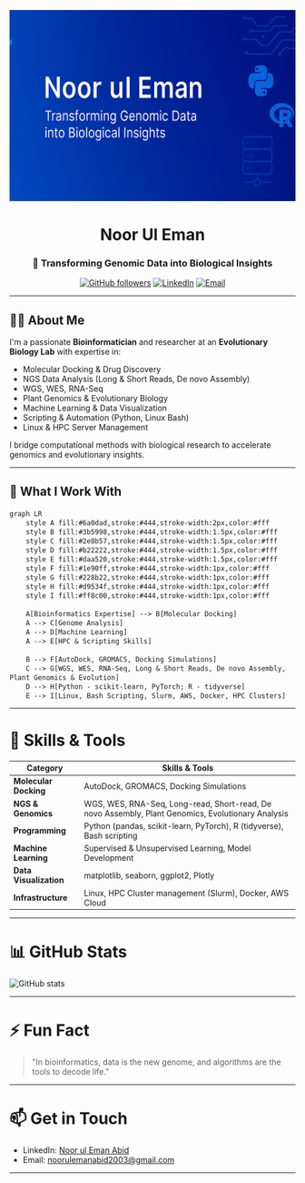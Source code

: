 
<div align="center">

![Bioinformatics Banner](https://github.com/NoorulemanAbid/nooruleman/blob/main/banner.png)

# Noor Ul Eman

### 🔬 Transforming Genomic Data into Biological Insights

[![GitHub followers](https://img.shields.io/github/followers/NoorulemanAbid?label=Follow&style=social)](https://github.com/NoorulemanAbid)
[![LinkedIn](https://img.shields.io/badge/LinkedIn-Noor_Ul_Eman-blue?logo=linkedin&style=flat-square)](https://linkedin.com/in/noor-ul-eman-abid)
[![Email](https://img.shields.io/badge/Email-noorulemanabid2003@gmail.com-red?style=flat-square&logo=gmail)](mailto:noorulemanabid2003@gmail.com)

</div>

---

## 👨‍💻 About Me

I'm a passionate **Bioinformatician** and researcher at an **Evolutionary Biology Lab** with expertise in:

- Molecular Docking & Drug Discovery  
- NGS Data Analysis (Long & Short Reads, De novo Assembly)  
- WGS, WES, RNA-Seq  
- Plant Genomics & Evolutionary Biology  
- Machine Learning & Data Visualization  
- Scripting & Automation (Python, Linux Bash)  
- Linux & HPC Server Management  

I bridge computational methods with biological research to accelerate genomics and evolutionary insights.

---

## 🔭 What I Work With

```mermaid
graph LR
    style A fill:#6a0dad,stroke:#444,stroke-width:2px,color:#fff
    style B fill:#3b5998,stroke:#444,stroke-width:1.5px,color:#fff
    style C fill:#2e8b57,stroke:#444,stroke-width:1.5px,color:#fff
    style D fill:#b22222,stroke:#444,stroke-width:1.5px,color:#fff
    style E fill:#daa520,stroke:#444,stroke-width:1.5px,color:#fff
    style F fill:#1e90ff,stroke:#444,stroke-width:1px,color:#fff
    style G fill:#228b22,stroke:#444,stroke-width:1px,color:#fff
    style H fill:#d9534f,stroke:#444,stroke-width:1px,color:#fff
    style I fill:#ff8c00,stroke:#444,stroke-width:1px,color:#fff

    A[Bioinformatics Expertise] --> B[Molecular Docking]
    A --> C[Genome Analysis]
    A --> D[Machine Learning]
    A --> E[HPC & Scripting Skills]

    B --> F[AutoDock, GROMACS, Docking Simulations]
    C --> G[WGS, WES, RNA-Seq, Long & Short Reads, De novo Assembly, Plant Genomics & Evolution]
    D --> H[Python - scikit-learn, PyTorch; R - tidyverse]
    E --> I[Linux, Bash Scripting, Slurm, AWS, Docker, HPC Clusters]
````

---

# 💼 Skills & Tools

| Category               | Skills & Tools                                                                                    |
| ---------------------- | ------------------------------------------------------------------------------------------------- |
| **Molecular Docking**  | AutoDock, GROMACS, Docking Simulations                                                            |
| **NGS & Genomics**     | WGS, WES, RNA-Seq, Long-read, Short-read, De novo Assembly, Plant Genomics, Evolutionary Analysis |
| **Programming**        | Python (pandas, scikit-learn, PyTorch), R (tidyverse), Bash scripting                             |
| **Machine Learning**   | Supervised & Unsupervised Learning, Model Development                                             |
| **Data Visualization** | matplotlib, seaborn, ggplot2, Plotly                                                              |
| **Infrastructure**     | Linux, HPC Cluster management (Slurm), Docker, AWS Cloud                                          |

---

# 📊 GitHub Stats

![GitHub stats](https://github-readme-stats.vercel.app/api?username=NoorulemanAbid\&show_icons=true\&theme=radical)

---

# ⚡ Fun Fact

> "In bioinformatics, data is the new genome, and algorithms are the tools to decode life."

---

# 📫 Get in Touch

* LinkedIn: [Noor ul Eman Abid](https://www.linkedin.com/in/noor-ul-eman-abid/)
* Email: [noorulemanabid2003@gmail.com](mailto:noorulemanabid2003@gmail.com)

---

```


